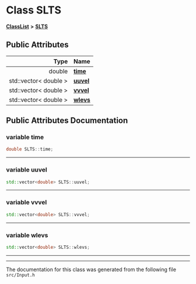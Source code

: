 

# Class SLTS



[**ClassList**](annotated.md) **>** [**SLTS**](classSLTS.md)


























## Public Attributes

| Type | Name |
| ---: | :--- |
|  double | [**time**](#variable-time)  <br> |
|  std::vector&lt; double &gt; | [**uuvel**](#variable-uuvel)  <br> |
|  std::vector&lt; double &gt; | [**vvvel**](#variable-vvvel)  <br> |
|  std::vector&lt; double &gt; | [**wlevs**](#variable-wlevs)  <br> |












































## Public Attributes Documentation




### variable time 

```C++
double SLTS::time;
```




<hr>



### variable uuvel 

```C++
std::vector<double> SLTS::uuvel;
```




<hr>



### variable vvvel 

```C++
std::vector<double> SLTS::vvvel;
```




<hr>



### variable wlevs 

```C++
std::vector<double> SLTS::wlevs;
```




<hr>

------------------------------
The documentation for this class was generated from the following file `src/Input.h`

